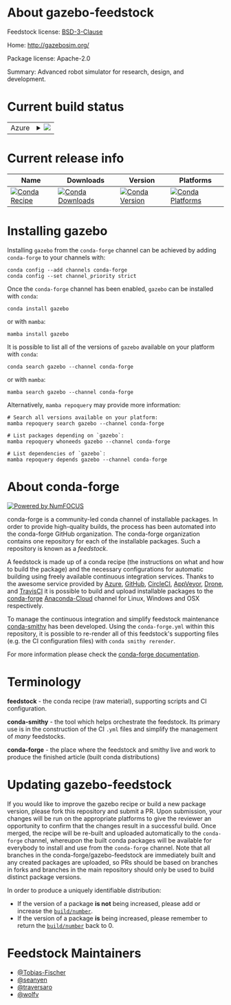About gazebo-feedstock
======================

Feedstock license: [BSD-3-Clause](https://github.com/conda-forge/gazebo-feedstock/blob/main/LICENSE.txt)

Home: http://gazebosim.org/

Package license: Apache-2.0

Summary: Advanced robot simulator for research, design, and development.

Current build status
====================


<table>
    
  <tr>
    <td>Azure</td>
    <td>
      <details>
        <summary>
          <a href="https://dev.azure.com/conda-forge/feedstock-builds/_build/latest?definitionId=8325&branchName=main">
            <img src="https://dev.azure.com/conda-forge/feedstock-builds/_apis/build/status/gazebo-feedstock?branchName=main">
          </a>
        </summary>
        <table>
          <thead><tr><th>Variant</th><th>Status</th></tr></thead>
          <tbody><tr>
              <td>linux_64_ffmpeg5</td>
              <td>
                <a href="https://dev.azure.com/conda-forge/feedstock-builds/_build/latest?definitionId=8325&branchName=main">
                  <img src="https://dev.azure.com/conda-forge/feedstock-builds/_apis/build/status/gazebo-feedstock?branchName=main&jobName=linux&configuration=linux%20linux_64_ffmpeg5" alt="variant">
                </a>
              </td>
            </tr><tr>
              <td>linux_64_ffmpeg6</td>
              <td>
                <a href="https://dev.azure.com/conda-forge/feedstock-builds/_build/latest?definitionId=8325&branchName=main">
                  <img src="https://dev.azure.com/conda-forge/feedstock-builds/_apis/build/status/gazebo-feedstock?branchName=main&jobName=linux&configuration=linux%20linux_64_ffmpeg6" alt="variant">
                </a>
              </td>
            </tr><tr>
              <td>linux_aarch64_ffmpeg5</td>
              <td>
                <a href="https://dev.azure.com/conda-forge/feedstock-builds/_build/latest?definitionId=8325&branchName=main">
                  <img src="https://dev.azure.com/conda-forge/feedstock-builds/_apis/build/status/gazebo-feedstock?branchName=main&jobName=linux&configuration=linux%20linux_aarch64_ffmpeg5" alt="variant">
                </a>
              </td>
            </tr><tr>
              <td>linux_aarch64_ffmpeg6</td>
              <td>
                <a href="https://dev.azure.com/conda-forge/feedstock-builds/_build/latest?definitionId=8325&branchName=main">
                  <img src="https://dev.azure.com/conda-forge/feedstock-builds/_apis/build/status/gazebo-feedstock?branchName=main&jobName=linux&configuration=linux%20linux_aarch64_ffmpeg6" alt="variant">
                </a>
              </td>
            </tr><tr>
              <td>osx_64_ffmpeg5</td>
              <td>
                <a href="https://dev.azure.com/conda-forge/feedstock-builds/_build/latest?definitionId=8325&branchName=main">
                  <img src="https://dev.azure.com/conda-forge/feedstock-builds/_apis/build/status/gazebo-feedstock?branchName=main&jobName=osx&configuration=osx%20osx_64_ffmpeg5" alt="variant">
                </a>
              </td>
            </tr><tr>
              <td>osx_64_ffmpeg6</td>
              <td>
                <a href="https://dev.azure.com/conda-forge/feedstock-builds/_build/latest?definitionId=8325&branchName=main">
                  <img src="https://dev.azure.com/conda-forge/feedstock-builds/_apis/build/status/gazebo-feedstock?branchName=main&jobName=osx&configuration=osx%20osx_64_ffmpeg6" alt="variant">
                </a>
              </td>
            </tr><tr>
              <td>osx_arm64_ffmpeg5</td>
              <td>
                <a href="https://dev.azure.com/conda-forge/feedstock-builds/_build/latest?definitionId=8325&branchName=main">
                  <img src="https://dev.azure.com/conda-forge/feedstock-builds/_apis/build/status/gazebo-feedstock?branchName=main&jobName=osx&configuration=osx%20osx_arm64_ffmpeg5" alt="variant">
                </a>
              </td>
            </tr><tr>
              <td>osx_arm64_ffmpeg6</td>
              <td>
                <a href="https://dev.azure.com/conda-forge/feedstock-builds/_build/latest?definitionId=8325&branchName=main">
                  <img src="https://dev.azure.com/conda-forge/feedstock-builds/_apis/build/status/gazebo-feedstock?branchName=main&jobName=osx&configuration=osx%20osx_arm64_ffmpeg6" alt="variant">
                </a>
              </td>
            </tr><tr>
              <td>win_64_ffmpeg5</td>
              <td>
                <a href="https://dev.azure.com/conda-forge/feedstock-builds/_build/latest?definitionId=8325&branchName=main">
                  <img src="https://dev.azure.com/conda-forge/feedstock-builds/_apis/build/status/gazebo-feedstock?branchName=main&jobName=win&configuration=win%20win_64_ffmpeg5" alt="variant">
                </a>
              </td>
            </tr><tr>
              <td>win_64_ffmpeg6</td>
              <td>
                <a href="https://dev.azure.com/conda-forge/feedstock-builds/_build/latest?definitionId=8325&branchName=main">
                  <img src="https://dev.azure.com/conda-forge/feedstock-builds/_apis/build/status/gazebo-feedstock?branchName=main&jobName=win&configuration=win%20win_64_ffmpeg6" alt="variant">
                </a>
              </td>
            </tr>
          </tbody>
        </table>
      </details>
    </td>
  </tr>
</table>

Current release info
====================

| Name | Downloads | Version | Platforms |
| --- | --- | --- | --- |
| [![Conda Recipe](https://img.shields.io/badge/recipe-gazebo-green.svg)](https://anaconda.org/conda-forge/gazebo) | [![Conda Downloads](https://img.shields.io/conda/dn/conda-forge/gazebo.svg)](https://anaconda.org/conda-forge/gazebo) | [![Conda Version](https://img.shields.io/conda/vn/conda-forge/gazebo.svg)](https://anaconda.org/conda-forge/gazebo) | [![Conda Platforms](https://img.shields.io/conda/pn/conda-forge/gazebo.svg)](https://anaconda.org/conda-forge/gazebo) |

Installing gazebo
=================

Installing `gazebo` from the `conda-forge` channel can be achieved by adding `conda-forge` to your channels with:

```
conda config --add channels conda-forge
conda config --set channel_priority strict
```

Once the `conda-forge` channel has been enabled, `gazebo` can be installed with `conda`:

```
conda install gazebo
```

or with `mamba`:

```
mamba install gazebo
```

It is possible to list all of the versions of `gazebo` available on your platform with `conda`:

```
conda search gazebo --channel conda-forge
```

or with `mamba`:

```
mamba search gazebo --channel conda-forge
```

Alternatively, `mamba repoquery` may provide more information:

```
# Search all versions available on your platform:
mamba repoquery search gazebo --channel conda-forge

# List packages depending on `gazebo`:
mamba repoquery whoneeds gazebo --channel conda-forge

# List dependencies of `gazebo`:
mamba repoquery depends gazebo --channel conda-forge
```


About conda-forge
=================

[![Powered by
NumFOCUS](https://img.shields.io/badge/powered%20by-NumFOCUS-orange.svg?style=flat&colorA=E1523D&colorB=007D8A)](https://numfocus.org)

conda-forge is a community-led conda channel of installable packages.
In order to provide high-quality builds, the process has been automated into the
conda-forge GitHub organization. The conda-forge organization contains one repository
for each of the installable packages. Such a repository is known as a *feedstock*.

A feedstock is made up of a conda recipe (the instructions on what and how to build
the package) and the necessary configurations for automatic building using freely
available continuous integration services. Thanks to the awesome service provided by
[Azure](https://azure.microsoft.com/en-us/services/devops/), [GitHub](https://github.com/),
[CircleCI](https://circleci.com/), [AppVeyor](https://www.appveyor.com/),
[Drone](https://cloud.drone.io/welcome), and [TravisCI](https://travis-ci.com/)
it is possible to build and upload installable packages to the
[conda-forge](https://anaconda.org/conda-forge) [Anaconda-Cloud](https://anaconda.org/)
channel for Linux, Windows and OSX respectively.

To manage the continuous integration and simplify feedstock maintenance
[conda-smithy](https://github.com/conda-forge/conda-smithy) has been developed.
Using the ``conda-forge.yml`` within this repository, it is possible to re-render all of
this feedstock's supporting files (e.g. the CI configuration files) with ``conda smithy rerender``.

For more information please check the [conda-forge documentation](https://conda-forge.org/docs/).

Terminology
===========

**feedstock** - the conda recipe (raw material), supporting scripts and CI configuration.

**conda-smithy** - the tool which helps orchestrate the feedstock.
                   Its primary use is in the construction of the CI ``.yml`` files
                   and simplify the management of *many* feedstocks.

**conda-forge** - the place where the feedstock and smithy live and work to
                  produce the finished article (built conda distributions)


Updating gazebo-feedstock
=========================

If you would like to improve the gazebo recipe or build a new
package version, please fork this repository and submit a PR. Upon submission,
your changes will be run on the appropriate platforms to give the reviewer an
opportunity to confirm that the changes result in a successful build. Once
merged, the recipe will be re-built and uploaded automatically to the
`conda-forge` channel, whereupon the built conda packages will be available for
everybody to install and use from the `conda-forge` channel.
Note that all branches in the conda-forge/gazebo-feedstock are
immediately built and any created packages are uploaded, so PRs should be based
on branches in forks and branches in the main repository should only be used to
build distinct package versions.

In order to produce a uniquely identifiable distribution:
 * If the version of a package **is not** being increased, please add or increase
   the [``build/number``](https://docs.conda.io/projects/conda-build/en/latest/resources/define-metadata.html#build-number-and-string).
 * If the version of a package **is** being increased, please remember to return
   the [``build/number``](https://docs.conda.io/projects/conda-build/en/latest/resources/define-metadata.html#build-number-and-string)
   back to 0.

Feedstock Maintainers
=====================

* [@Tobias-Fischer](https://github.com/Tobias-Fischer/)
* [@seanyen](https://github.com/seanyen/)
* [@traversaro](https://github.com/traversaro/)
* [@wolfv](https://github.com/wolfv/)


